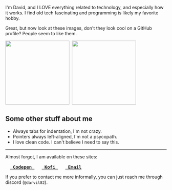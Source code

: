 I'm David, and I LOVE everything related to technology, and especially how it works. I find old tech fascinating and programming is likely my favorite hobby.

Great, but now look at these images, don't they look cool on a GitHub profile? People seem to like them.

<kbd>
  <img src="https://github-readme-stats.vercel.app/api?username=DarviL82&show_icons=true&theme=synthwave&hide_border=true&title_color=03fcb1" height=200>
  <img src="https://github-readme-stats.vercel.app/api/top-langs/?username=DarviL82&layout=compact&langs_count=10" height=200 >
</kbd>

## Some other stuff about me
* Always tabs for indentation, I'm not crazy.
* Pointers always left-aligned, I'm not a psycopath.
* I love clean code. I can't believe I need to say this.


---

Almost forgot, I am available on these sites:

<a href="https://codepen.io/darvil82"><kbd>
  <img width=15 src="https://github.com/darvil82/DarviL82/assets/48654552/6d4cea96-106c-4b77-8f9e-18f66a8b3d44" target="_blank"> <b>Codepen</b>
</kbd></a>
&nbsp;
<a href="https://ko-fi.com/darvil"><kbd>
  <img width=15 src="https://uploads-ssl.webflow.com/5c14e387dab576fe667689cf/61e1116779fc0a9bd5bdbcc7_Frame%206.png" target="_blank"> <b>Kofi</b>
</kbd></a>
&nbsp;
<a href="mailto:davidlosantos89@gmail.com"><kbd>
  <img width=15 src="https://github.com/darvil82/DarviL82/assets/48654552/53ee2e70-9786-4cb2-b7a1-30e7da861cb3" target="_blank"> <b>Email</b>
</kbd></a>

If you prefer to contact me more informally, you can just reach me through discord (`@darvil82`).
